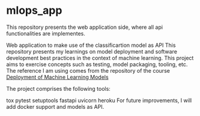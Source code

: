 # mlops_app
This repository presents the web application side, where all api functionalities are implementes.

Web application to make use of the classificartion model as API
This repository presents my learnings on model deployment and software development best practices in the context of machine learning. This project aims to exercise concepts such as testing, model packaging, tooling, etc. The reference I am using comes from the repository of the course [Deployment of Machine Learning Models](https://www.udemy.com/course/deployment-of-machine-learning-models/)

The project comprises the following tools:

tox
pytest
setuptools
fastapi
uvicorn
heroku
For future improvements, I will add docker support and models as API.

